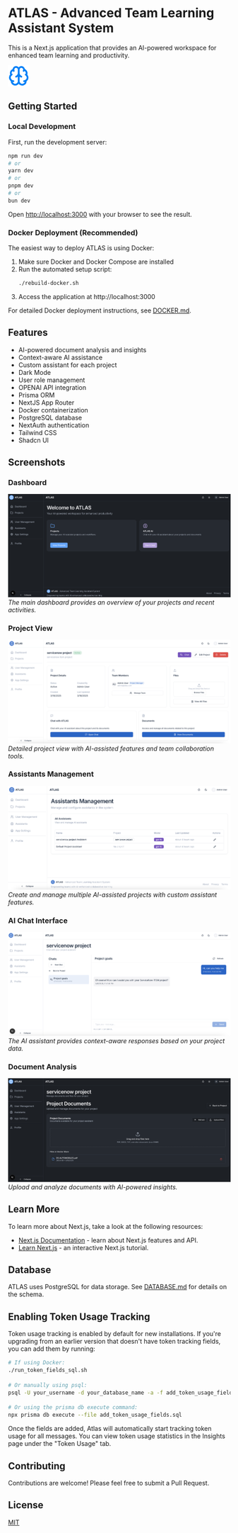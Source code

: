 # ATLAS - Advanced Team Learning Assistant System

This is a Next.js application that provides an AI-powered workspace for enhanced team learning and productivity.

![ATLAS Banner](docs/images/atlas-logo.png)

## Getting Started

### Local Development

First, run the development server:

```bash
npm run dev
# or
yarn dev
# or
pnpm dev
# or
bun dev
```

Open [http://localhost:3000](http://localhost:3000) with your browser to see the result.

### Docker Deployment (Recommended)

The easiest way to deploy ATLAS is using Docker:

1. Make sure Docker and Docker Compose are installed
2. Run the automated setup script:
   ```bash
   ./rebuild-docker.sh
   ```
3. Access the application at http://localhost:3000

For detailed Docker deployment instructions, see [DOCKER.md](DOCKER.md).

## Features

- AI-powered document analysis and insights
- Context-aware AI assistance
- Custom assistant for each project
- Dark Mode
- User role management
- OPENAI API integration
- Prisma ORM
- NextJS App Router
- Docker containerization
- PostgreSQL database
- NextAuth authentication
- Tailwind CSS
- Shadcn UI

## Screenshots

### Dashboard
![Dashboard](docs/images/dashboard.png)
*The main dashboard provides an overview of your projects and recent activities.*

### Project View
![Project View](docs/images/project-view.png)
*Detailed project view with AI-assisted features and team collaboration tools.*

### Assistants Management
![Assistants Management](docs/images/assistant-management.png)
*Create and manage multiple AI-assisted projects with custom assistant features.*

### AI Chat Interface
![AI Chat](docs/images/ai-chat.png)
*The AI assistant provides context-aware responses based on your project data.*

### Document Analysis
![Document Analysis](docs/images/document-management.png)
*Upload and analyze documents with AI-powered insights.*

## Learn More

To learn more about Next.js, take a look at the following resources:

- [Next.js Documentation](https://nextjs.org/docs) - learn about Next.js features and API.
- [Learn Next.js](https://nextjs.org/learn) - an interactive Next.js tutorial.

## Database

ATLAS uses PostgreSQL for data storage. See [DATABASE.md](./DATABASE.md) for details on the schema.

## Enabling Token Usage Tracking

Token usage tracking is enabled by default for new installations. If you're upgrading from an earlier version that doesn't have token tracking fields, you can add them by running:

```bash
# If using Docker:
./run_token_fields_sql.sh

# Or manually using psql:
psql -U your_username -d your_database_name -a -f add_token_usage_fields.sql

# Or using the prisma db execute command:
npx prisma db execute --file add_token_usage_fields.sql
```

Once the fields are added, Atlas will automatically start tracking token usage for all messages. You can view token usage statistics in the Insights page under the "Token Usage" tab.

## Contributing

Contributions are welcome! Please feel free to submit a Pull Request.

## License

[MIT](LICENSE)
